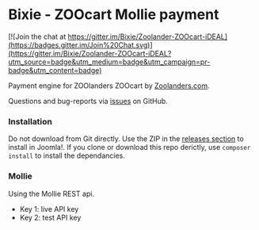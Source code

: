 # Bixie - ZOOcart Mollie payment

[![Join the chat at https://gitter.im/Bixie/Zoolander-ZOOcart-iDEAL](https://badges.gitter.im/Join%20Chat.svg)](https://gitter.im/Bixie/Zoolander-ZOOcart-iDEAL?utm_source=badge&utm_medium=badge&utm_campaign=pr-badge&utm_content=badge)

Payment engine for ZOOlanders ZOOcart by [Zoolanders.com](http://www.zoolanders.com).

Questions and bug-reports via [issues](https://github.com/Bixie/Zoolander-ZOOcart-Mollie/issues) on GitHub.

### Installation

Do not download from Git directly. Use the ZIP in the [releases section](https://github.com/Bixie/Zoolander-ZOOcart-Mollie/releases) to install in Joomla!. If you clone or download this repo derictly, use `composer install` to install the dependancies.

### Mollie
Using the Mollie REST api.

* Key 1: live API key
* Key 2: test API key
